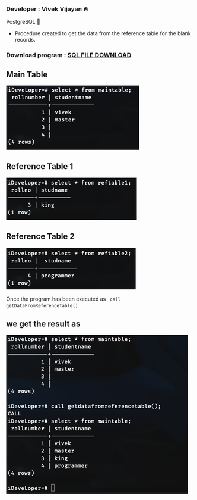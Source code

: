 ### Developer : Vivek Vijayan 🔥

PostgreSQL 🐘

* Procedure created to get the data from the reference table for the blank records.

### Download program : <a href="https://github.com/vivek-vijayan/PLSQL-Repository/blob/main/GetDataFromReferenceTable/getDataFromReferenceTable.sql"> SQL FILE DOWNLOAD </a>

## Main Table
<img src="https://github.com/vivek-vijayan/PLSQL-Repository/blob/main/GetDataFromReferenceTable/maintable.png" />

## Reference Table 1
<img src="https://github.com/vivek-vijayan/PLSQL-Repository/blob/main/GetDataFromReferenceTable/reftable1.png" />

## Reference Table 2
<img src="https://github.com/vivek-vijayan/PLSQL-Repository/blob/main/GetDataFromReferenceTable/reftable2.png" />

Once the program has been executed as
<code> call getDataFromReferenceTable() </code>

we get the result as 
---------------------
<img src="https://github.com/vivek-vijayan/PLSQL-Repository/blob/main/GetDataFromReferenceTable/FinalResult.png" />
